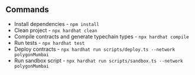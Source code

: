 ## Commands

- Install dependencies - `npm install`
- Clean project - `npx hardhat clean`
- Compile contracts and generate typechain types - `npx hardhat compile`
- Run tests - `npx hardhat test`
- Deploy contracts - `npx hardhat run scripts/deploy.ts --network polygonMumbai`
- Run sandbox script - `npx hardhat run scripts/sandbox.ts --network polygonMumbai`
